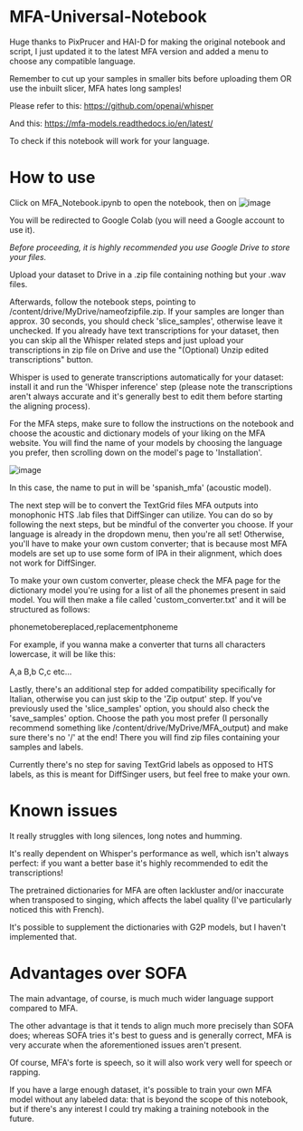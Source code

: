 # MFA-Universal-Notebook
Huge thanks to PixPrucer and HAI-D for making the original notebook and script, I just updated it to the latest MFA version and added a menu to choose any compatible language.

Remember to cut up your samples in smaller bits before uploading them OR use the inbuilt slicer, MFA hates long samples!

Please refer to this:
https://github.com/openai/whisper

And this:
https://mfa-models.readthedocs.io/en/latest/

To check if this notebook will work for your language.

# How to use
Click on MFA_Notebook.ipynb to open the notebook, then on ![image](https://github.com/user-attachments/assets/d77dc07d-0251-49d7-93c0-3a45d94db28a)

You will be redirected to Google Colab (you will need a Google account to use it).

*Before proceeding, it is highly recommended you use Google Drive to store your files.*

Upload your dataset to Drive in a .zip file containing nothing but your .wav files.

Afterwards, follow the notebook steps, pointing to /content/drive/MyDrive/nameofzipfile.zip. If your samples are longer than approx. 30 seconds, you should check 'slice_samples', otherwise leave it unchecked.
If you already have text transcriptions for your dataset, then you can skip all the Whisper related steps and just upload your transcriptions in zip file on Drive and use the "(Optional) Unzip edited transcriptions" button.

Whisper is used to generate transcriptions automatically for your dataset: install it and run the 'Whisper inference' step (please note the transcriptions aren't always accurate and it's generally best to edit them before starting the aligning process).

For the MFA steps, make sure to follow the instructions on the notebook and choose the acoustic and dictionary models of your liking on the MFA website. You will find the name of your models by choosing the language you prefer, then scrolling down on the model's page to 'Installation'.

![image](https://github.com/user-attachments/assets/1a5ebdfa-6907-4ed7-be21-71d54318a08d)

In this case, the name to put in will be 'spanish_mfa' (acoustic model).

The next step will be to convert the TextGrid files MFA outputs into monophonic HTS .lab files that DiffSinger can utilize. You can do so by following the next steps, but be mindful of the converter you choose.
If your language is already in the dropdown menu, then you're all set! Otherwise, you'll have to make your own custom converter; that is because most MFA models are set up to use some form of IPA in their alignment, which does not work for DiffSinger.

To make your own custom converter, please check the MFA page for the dictionary model you're using for a list of all the phonemes present in said model. You will then make a file called 'custom_converter.txt' and it will be structured as follows:

phonemetobereplaced,replacementphoneme

For example, if you wanna make a converter that turns all characters lowercase, it will be like this:

A,a
B,b
C,c
etc...

Lastly, there's an additional step for added compatibility specifically for Italian, otherwise you can just skip to the 'Zip output' step. If you've previously used the 'slice_samples' option, you should also check the 'save_samples' option.
Choose the path you most prefer (I personally recommend something like /content/drive/MyDrive/MFA_output) and make sure there's no '/' at the end! There you will find zip files containing your samples and labels.

Currently there's no step for saving TextGrid labels as opposed to HTS labels, as this is meant for DiffSinger users, but feel free to make your own.

# Known issues
It really struggles with long silences, long notes and humming.

It's really dependent on Whisper's performance as well, which isn't always perfect: if you want a better base it's highly recommended to edit the transcriptions!

The pretrained dictionaries for MFA are often lackluster and/or inaccurate when transposed to singing, which affects the label quality (I've particularly noticed this with French).

It's possible to supplement the dictionaries with G2P models, but I haven't implemented that.

# Advantages over SOFA
The main advantage, of course, is much much wider language support compared to MFA.

The other advantage is that it tends to align much more precisely than SOFA does; whereas SOFA tries it's best to guess and is generally correct, MFA is very accurate when the aforementioned issues aren't present.

Of course, MFA's forte is speech, so it will also work very well for speech or rapping.

If you have a large enough dataset, it's possible to train your own MFA model without any labeled data: that is beyond the scope of this notebook, but if there's any interest I could try making a training notebook in the future.
